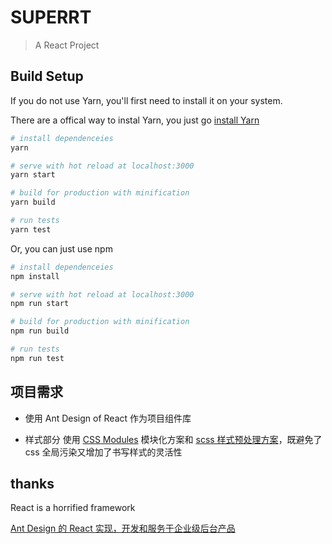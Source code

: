 # SUPERRT

> A React Project

## Build Setup

If you do not use Yarn, you'll first need to install it on your system.

There are a offical way to instal Yarn, you just go [install Yarn](https://yarnpkg.com/en/docs/install#windows-stable)

```bash
# install dependenceies
yarn

# serve with hot reload at localhost:3000
yarn start

# build for production with minification
yarn build

# run tests
yarn test
```

Or, you can just use npm

```bash
# install dependenceies
npm install

# serve with hot reload at localhost:3000
npm run start

# build for production with minification
npm run build

# run tests
npm run test
```

## 项目需求

- 使用 Ant Design of React 作为项目组件库

- 样式部分 使用 [CSS Modules](https://github.com/css-modules/css-modules) 模块化方案和 [scss 样式预处理方案](https://github.com/codebandits/react-app-rewire-css-modules)，既避免了 css 全局污染又增加了书写样式的灵活性

## thanks

React is a horrified framework

[Ant Design 的 React 实现，开发和服务于企业级后台产品](https://ant.design/docs/react/introduce-cn)
